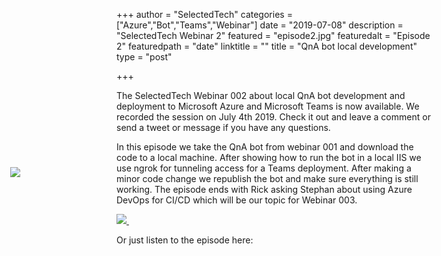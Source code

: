 +++
author = "SelectedTech"
categories = ["Azure","Bot","Teams","Webinar"]
date = "2019-07-08"
description = "SelectedTech Webinar 2"
featured = "episode2.jpg"
featuredalt = "Episode 2"
featuredpath = "date"
linktitle = ""
title = "QnA bot local development"
type = "post"

+++

The SelectedTech Webinar 002 about local QnA bot development and deployment to Microsoft Azure and Microsoft Teams is now available. We recorded the session on July 4th 2019. Check it out and leave a comment or send a tweet or message if you have any questions.

In this episode we take the QnA bot from webinar 001 and download the code to a local machine. After showing how to run the bot in a local IIS we use ngrok for tunneling access for a Teams deployment. After making a minor code change we republish the bot and make sure everything is still working. The episode ends with Rick asking Stephan about using Azure DevOps for CI/CD which will be our topic for Webinar 003.

<a data-fancybox href="https://youtu.be/9gnB2W4Sfyk">
    <img class="card-img-top img-fluid" src="https://img.youtube.com/vi/9gnB2W4Sfyk/mqdefault.jpg">
    <img src="/img/play.gif" style="position: relative; width:auto; background:transparent;top: -75px; left: -190px;"/>
</a>

Or just listen to the episode here:

<div id="buzzsprout-player-1467445"></div>
<script src="https://www.buzzsprout.com/482989/1467445-qna-bot-local-development.js?container_id=buzzsprout-player-1467445&player=small" type="text/javascript" charset="utf-8"></script>